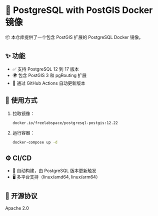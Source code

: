 # 🐘 PostgreSQL with PostGIS Docker 镜像

📦 本仓库提供了一个包含 PostGIS 扩展的 PostgreSQL Docker 镜像。

## ✨ 功能
- ✅ 支持 PostgreSQL 12 到 17 版本
- 🌍 包含 PostGIS 3 和 pgRouting 扩展
- 🔄 通过 GitHub Actions 自动更新版本

## 🚀 使用方式
1. 拉取镜像：
   ```bash
   docker.io/freelabspace/postgresql-postgis:12.22
   ```
2. 运行容器：
   ```bash
   docker-compose up -d
   ```

## ⚙️ CI/CD
- 🔄 自动构建，由 PostgreSQL 版本更新触发
- 🖥️ 多平台支持（linux/amd64, linux/arm64）

## 📜 开源协议
Apache 2.0
